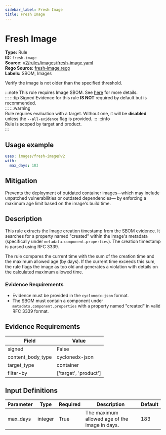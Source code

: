 ```yaml
---
sidebar_label: Fresh Image
title: Fresh Image
---  
```

# Fresh Image  
**Type:** Rule  
**ID:** `fresh-image`  
**Source:** [v2/rules/images/fresh-image.yaml](https://github.com/scribe-public/sample-policies/blob/main/v2/rules/images/fresh-image.yaml)  
**Rego Source:** [fresh-image.rego](https://github.com/scribe-public/sample-policies/blob/main/v2/rules/images/fresh-image.rego)  
**Labels:** SBOM, Images  

Verify the image is not older than the specified threshold.

:::note 
This rule requires Image SBOM. See [here](/docs/valint/sbom) for more details.  
::: 
:::tip 
Signed Evidence for this rule **IS NOT** required by default but is recommended.  
::: 
:::warning  
Rule requires evaluation with a target. Without one, it will be **disabled** unless the `--all-evidence` flag is provided.
::: 
:::info  
Rule is scoped by target and product.  
:::  

## Usage example

```yaml
uses: images/fresh-image@v2
with:
  max_days: 183
```

## Mitigation  
Prevents the deployment of outdated container images—which may include unpatched vulnerabilities or outdated dependencies— by enforcing a maximum age limit based on the image's build time.


## Description  
This rule extracts the Image creation timestamp from the SBOM evidence. It searches for a property named "created" 
within the image's metadata (specifically under `metadata.component.properties`). The creation timestamp is parsed using RFC 3339.

The rule compares the current time with the sum of the creation time and the maximum allowed age (by days). If the current time exceeds this sum, 
the rule flags the image as too old and generates a violation with details on the calculated maximum allowed time.

### **Evidence Requirements**
- Evidence must be provided in the `cyclonedx-json` format.
- The SBOM must contain a component under `metadata.component.properties` with a property named "created" in valid RFC 3339 format.

## Evidence Requirements  
| Field | Value |
|-------|-------|
| signed | False |
| content_body_type | cyclonedx-json |
| target_type | container |
| filter-by | ['target', 'product'] |

## Input Definitions  
| Parameter | Type | Required | Description | Default |
|-----------|------|----------|-------------| --------|
| max_days | integer | True | The maximum allowed age of the image in days. | 183 |


